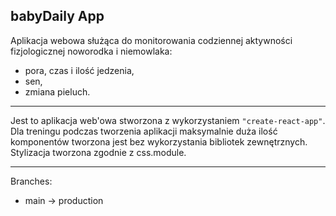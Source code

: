 ## babyDaily App

Aplikacja webowa służąca do monitorowania codziennej aktywności fizjologicznej noworodka i niemowlaka:

-  pora, czas i ilość jedzenia,
-  sen,
-  zmiana pieluch.

---

Jest to aplikacja web'owa stworzona z wykorzystaniem `"create-react-app"`.
Dla treningu podczas tworzenia aplikacji maksymalnie duża ilość komponentów tworzona jest bez wykorzystania bibliotek zewnętrznych. Stylizacja tworzona zgodnie z css.module.

---

Branches:

-  main -> production
